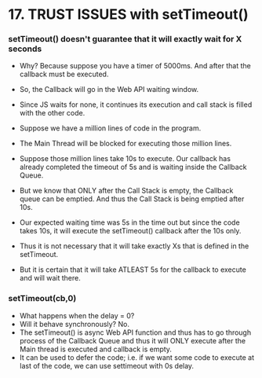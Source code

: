 # 17. TRUST ISSUES with setTimeout()

### setTimeout() doesn't guarantee that it will exactly wait for X seconds

* Why? Because suppose you have a timer of 5000ms. And after that the callback must be executed. 

* So, the Callback will go in the Web API waiting window. 

* Since JS waits for none, it continues its execution and call stack is filled with the other code.

* Suppose we have a million lines of code in the program.

* The Main Thread will be blocked for executing those million lines.

* Suppose those million lines take 10s to execute. Our callback has already completed the timeout of 5s and is waiting inside the Callback Queue.

* But we know that ONLY after the Call Stack is empty, the Callback queue can be emptied. And thus the Call Stack is being emptied after 10s.

* Our expected waiting time was 5s in the time out but since the code takes 10s, it will execute the setTimeout() callback after the 10s only.

* Thus it is not necessary that it will take exactly Xs that is defined in the setTimeout.

* But it is certain that it will take ATLEAST 5s for the callback to execute and will wait there.

### setTimeout(cb,0)

* What happens when the delay = 0? 
* Will it behave synchronously? No.
* The setTimeout() is async Web API function and thus has to go through process of the Callback Queue and thus it will ONLY execute after the Main thread is executed and callback is empty.
* It can be used to defer the code; i.e. if we want some code to execute at last of the code, we can use settimeout with 0s delay.
